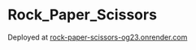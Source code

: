 # Rock_Paper_Scissors

Deployed at [rock-paper-scissors-og23.onrender.com](https://rock-paper-scissors-og23.onrender.com)
